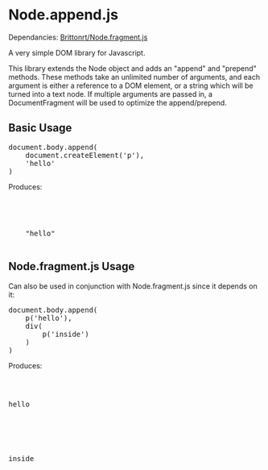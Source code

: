 Node.append.js
=======

Dependancies: <a href="https://github.com/BrittonRT/Node.fragment.js">Brittonrt/Node.fragment.js</a>

A very simple DOM library for Javascript.

This library extends the Node object and adds an "append" and "prepend" methods. These methods take an unlimited number of arguments, and each argument is either a reference to a DOM element, or a string which will be turned into a text node.  If multiple arguments are passed in, a DocumentFragment will be used to optimize the append/prepend.


Basic Usage
-----------

<pre>
document.body.append(
	document.createElement('p'),
	'hello'
)
</pre>

Produces:

<pre>
<body>
	<p></p>
	"hello"
</body>
</pre>


Node.fragment.js Usage
-----------

Can also be used in conjunction with Node.fragment.js since it depends on it:

<pre>
document.body.append(
	p('hello'),
	div(
		p('inside')
	)
)
</pre>

Produces:

<pre>
<body>
	<p>hello</p>
	<div>
		<p>inside</p>
	</div>
</body>
</pre>
